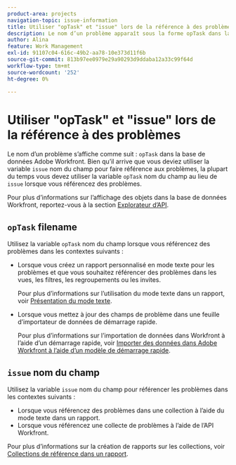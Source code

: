 ```yaml
---
product-area: projects
navigation-topic: issue-information
title: Utiliser "opTask" et "issue" lors de la référence à des problèmes
description: Le nom d’un problème apparaît sous la forme opTask dans la base de données Adobe Workfront. Bien que vous ayez parfois besoin d’utiliser le nom du champ de problème pour faire référence aux problèmes, la plupart du temps, vous devez utiliser le nom du champ opTask plutôt que le nom du champ lorsque vous référencez des problèmes.
author: Alina
feature: Work Management
exl-id: 91107c04-616c-49b2-aa78-10e373d11f6b
source-git-commit: 813b97ee0979e29a90293d9ddaba12a33c99f64d
workflow-type: tm+mt
source-wordcount: '252'
ht-degree: 0%

---
```


# Utiliser &quot;opTask&quot; et &quot;issue&quot; lors de la référence à des problèmes

Le nom d’un problème s’affiche comme suit : `opTask` dans la base de données Adobe Workfront. Bien qu’il arrive que vous deviez utiliser la variable `issue` nom du champ pour faire référence aux problèmes, la plupart du temps vous devez utiliser la variable `opTask` nom du champ au lieu de `issue` lorsque vous référencez des problèmes.

Pour plus d’informations sur l’affichage des objets dans la base de données Workfront, reportez-vous à la section [Explorateur d’API](https://developer.adobe.com/workfront/api-explorer/).

## `opTask` filename

Utilisez la variable `opTask` nom du champ lorsque vous référencez des problèmes dans les contextes suivants :

* Lorsque vous créez un rapport personnalisé en mode texte pour les problèmes et que vous souhaitez référencer des problèmes dans les vues, les filtres, les regroupements ou les invites.

   Pour plus d’informations sur l’utilisation du mode texte dans un rapport, voir [Présentation du mode texte](../../../reports-and-dashboards/reports/text-mode/understand-text-mode.md).

<!--* When you pull information about issues using our API.  
  For more information about the Workfront API, see [Adobe Workfront API](../../../wf-api/workfront-api.md)-->

* Lorsque vous mettez à jour des champs de problème dans une feuille d’importateur de données de démarrage rapide.

   Pour plus d’informations sur l’importation de données dans Workfront à l’aide d’un démarrage rapide, voir [Importer des données dans Adobe Workfront à l’aide d’un modèle de démarrage rapide](../../../administration-and-setup/manage-workfront/using-kick-starts/import-data-via-kickstarts.md).

## `issue` nom du champ

Utilisez la variable `issue` nom du champ pour référencer les problèmes dans les contextes suivants :

* Lorsque vous référencez des problèmes dans une collection à l’aide du mode texte dans un rapport.
* Lorsque vous référencez une collecte de problèmes à l’aide de l’API Workfront.

Pour plus d’informations sur la création de rapports sur les collections, voir [Collections de référence dans un rapport](../../../reports-and-dashboards/reports/text-mode/reference-collections-report.md).

<!--
<note type="tip">
For information about how issues appear in a collection, see the
<a href="https://developer.adobe.com/workfront/api-explorer/" target="_blank">API Explorer</a> and select the API Unsupported option from the upper-right corner of the page.
<br>(NOTE: Drafted because this might not be needed.)
</note>
-->

